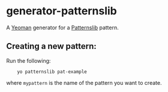 # generator-patternslib

A [Yeoman](http://yeoman.io) generator for a [Patternslib](http://patternslib.com) pattern.

## Creating a new pattern:

Run the following:

```
    yo patternslib pat-example 
```

where ``mypattern`` is the name of the pattern you want to create.
